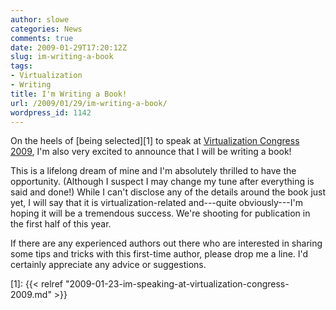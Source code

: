 ```yaml
---
author: slowe
categories: News
comments: true
date: 2009-01-29T17:20:12Z
slug: im-writing-a-book
tags:
- Virtualization
- Writing
title: I'm Writing a Book!
url: /2009/01/29/im-writing-a-book/
wordpress_id: 1142
---
```


On the heels of [being selected][1] to speak at [Virtualization Congress 2009](http://www.virtualizationcongress.com/), I'm also very excited to announce that I will be writing a book!

This is a lifelong dream of mine and I'm absolutely thrilled to have the opportunity. (Although I suspect I may change my tune after everything is said and done!) While I can't disclose any of the details around the book just yet, I will say that it is virtualization-related and---quite obviously---I'm hoping it will be a tremendous success. We're shooting for publication in the first half of this year.

If there are any experienced authors out there who are interested in sharing some tips and tricks with this first-time author, please drop me a line. I'd certainly appreciate any advice or suggestions.

[1]: {{< relref "2009-01-23-im-speaking-at-virtualization-congress-2009.md" >}}
